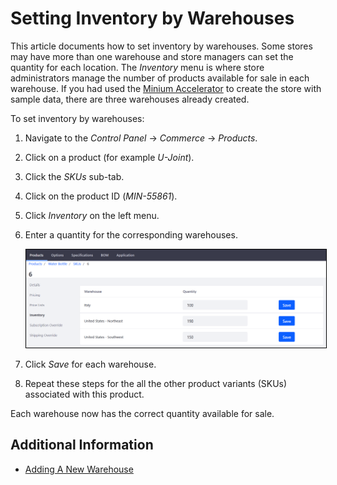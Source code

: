 # Setting Inventory by Warehouses

This article documents how to set inventory by warehouses. Some stores may have more than one warehouse and store managers can set the quantity for each location. The _Inventory_ menu is where store administrators manage the number of products available for sale in each warehouse. If you had used the [Minium Accelerator](../../../getting-started/accelerators/using-the-minium-accelerator-to-jump-start-your-b2b-store/README.md) to create the store with sample data, there are three warehouses already created.

To set inventory by warehouses:

1. Navigate to the _Control Panel_ → _Commerce_ → _Products_.
1. Click on a product (for example _U-Joint_).
1. Click the _SKUs_ sub-tab.
1. Click on the product ID (_MIN-55861_).
1. Click _Inventory_ on the left menu.
1. Enter a quantity for the corresponding warehouses.

    <img src="./images/01.png" width="700px" style="border: #000000 1px solid;">

1. Click _Save_ for each warehouse.
1. Repeat these steps for the all the other product variants (SKUs) associated with this product.

Each warehouse now has the correct quantity available for sale.

## Additional Information

* [Adding A New Warehouse](../adding-a-new-warehouse/README.md)